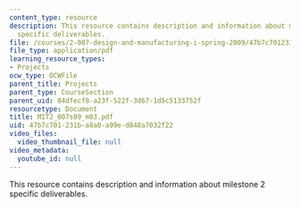 ```yaml
---
content_type: resource
description: This resource contains description and information about milestone 2
  specific deliverables.
file: /courses/2-007-design-and-manufacturing-i-spring-2009/47b7c701231ba8a0a99ed848a7032f22_MIT2_007s09_m03.pdf
file_type: application/pdf
learning_resource_types:
- Projects
ocw_type: OCWFile
parent_title: Projects
parent_type: CourseSection
parent_uid: 84dfecf8-a23f-522f-3d67-1d5c5133752f
resourcetype: Document
title: MIT2_007s09_m03.pdf
uid: 47b7c701-231b-a8a0-a99e-d848a7032f22
video_files:
  video_thumbnail_file: null
video_metadata:
  youtube_id: null
---
```

This resource contains description and information about milestone 2 specific deliverables.

